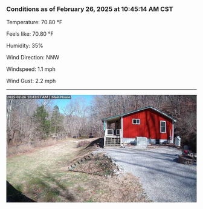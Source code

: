 ### Conditions as of February 26, 2025 at 10:45:14 AM CST 

Temperature: 70.80 &deg;F

Feels like: 70.80 &deg;F

Humidity: 35%

Wind Direction: NNW

Windspeed: 1.1 mph

Wind Gust: 2.2 mph

---

<img src="./images/latest.jpeg"/>


